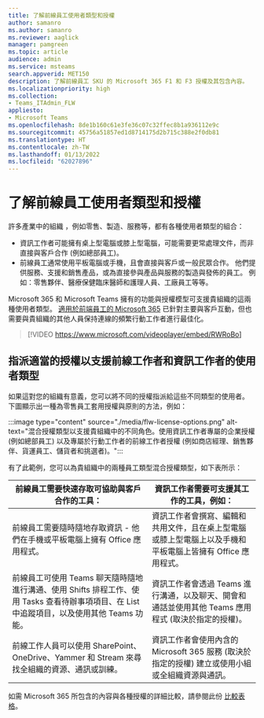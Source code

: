 ```yaml
---
title: 了解前線員工使用者類型和授權
author: samanro
ms.author: samanro
ms.reviewer: aaglick
manager: pamgreen
ms.topic: article
audience: admin
ms.service: msteams
search.appverid: MET150
description: 了解前線員工 SKU 的 Microsoft 365 F1 和 F3 授權及其包含內容。
ms.localizationpriority: high
ms.collection:
- Teams_ITAdmin_FLW
appliesto:
- Microsoft Teams
ms.openlocfilehash: 8de1b160c61e3fe36c07c32ffec8b1a936112e9c
ms.sourcegitcommit: 45756a51857ed1d8714175d2b715c388e2f0db81
ms.translationtype: HT
ms.contentlocale: zh-TW
ms.lasthandoff: 01/13/2022
ms.locfileid: "62027896"
---
```

# <a name="understand-frontline-worker-user-types-and-licensing"></a>了解前線員工使用者類型和授權

許多產業中的組織 ，例如零售、製造、服務等，都有各種使用者類型的組合：

- 資訊工作者可能擁有桌上型電腦或膝上型電腦，可能需要更常處理文件，而非直接與客戶合作 (例如總部員工)。
- 前線員工通常使用平板電腦或手機，且會直接與客戶或一般民眾合作。 他們提供服務、支援和銷售產品，或為直接參與產品與服務的製造與發佈的員工。 例如：零售夥伴、醫療保健臨床醫師和護理人員、工廠員工等等。

Microsoft 365 和 Microsoft Teams 擁有的功能與授權模型可支援貴組織的這兩種使用者類型。 [適用於前端員工的 Microsoft 365](https://www.microsoft.com/microsoft-365/enterprise/frontline) 已針對主要與客戶互動，但也需要與貴組織的其他人員保持連線的頻繁行動工作者進行最佳化。

> [!VIDEO https://www.microsoft.com/videoplayer/embed/RWRoBo]

## <a name="assign-appropriate-licenses-to-support-frontline-worker-and-information-worker-user-types"></a>指派適當的授權以支援前線工作者和資訊工作者的使用者類型

如果這對您的組織有意義，您可以將不同的授權指派給這些不同類型的使用者。 下圖顯示出一種為零售員工套用授權與原則的方法，例如：

:::image type="content" source="./media/flw-license-options.png" alt-text="混合授權類型以支援貴組織中的不同角色。使用資訊工作者專屬的企業授權 (例如總部員工) 以及專屬於行動工作者的前線工作者授權 (例如商店經理、銷售夥伴、貨運員工、儲貨者和挑選者)。":::

有了此範例，您可以為貴組織中的兩種員工類型混合授權類型，如下表所示：

| 前線員工需要快速存取可協助與客戶合作的工具： | 資訊工作者需要可支援其工作的工具，例如： |
| ----- | ----- |
| 前線員工需要隨時隨地存取資訊 - 他們在手機或平板電腦上擁有 Office 應用程式。 | 資訊工作者會撰寫、編輯和共用文件，且在桌上型電腦或膝上型電腦上以及手機和平板電腦上皆擁有 Office 應用程式。 |
| 前線員工可使用 Teams 聊天隨時隨地進行溝通、使用 Shifts 排程工作、使用 Tasks 查看待辦事項項目、在 List 中追蹤項目，以及使用其他 Teams 功能。  | 資訊工作者會透過 Teams 進行溝通，以及聊天、開會和通話並使用其他 Teams 應用程式 (取決於指定的授權)。 |
| 前線工作人員可以使用 SharePoint、OneDrive、Yammer 和 Stream 來尋找全組織的資源、通訊或訓練。 | 資訊工作者會使用內含的 Microsoft 365 服務 (取決於指定的授權) 建立或使用小組或全組織資源與通訊。 |

如需 Microsoft 365 所包含的內容與各種授權的詳細比較，請參閱此份 [比較表格](https://go.microsoft.com/fwlink/?linkid=2139145)。
